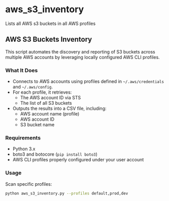 # aws_s3_inventory
Lists all AWS s3 buckets in all AWS profiles



## AWS S3 Buckets Inventory

This script automates the discovery and reporting of S3 buckets across multiple AWS accounts by leveraging locally configured AWS CLI profiles.

### What It Does

- Connects to AWS accounts using profiles defined in `~/.aws/credentials` and `~/.aws/config`.
- For each profile, it retrieves:
  - The AWS account ID via STS
  - The list of all S3 buckets
- Outputs the results into a CSV file, including:
  - AWS account name (profile)
  - AWS account ID
  - S3 bucket name

### Requirements

- Python 3.x
- boto3 and botocore (`pip install boto3`)
- AWS CLI profiles properly configured under your user account

### Usage

Scan specific profiles:
```bash
python aws_s3_inventory.py --profiles default,prod,dev

